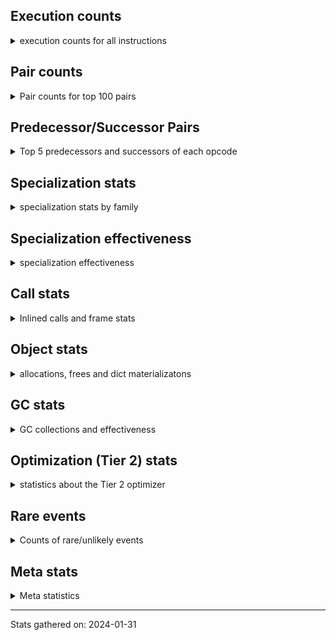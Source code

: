 ## Execution counts

<details>
<summary> execution counts for all instructions </summary>

|Name | Base Count | Head Count | Change | 
|---|---:|---:|---:|
| DICT_UPDATE | 66,223 | 65,383 | -1.3% |
| UNARY_INVERT | 15,147,494 | 15,244,638 | 0.6% |
| BEFORE_WITH | 9,021,172 | 9,049,452 | 0.3% |
| DELETE_FAST | 2,075,852 | 2,070,174 | -0.3% |
| CLEANUP_THROW | 1,517 | 1,520 | 0.2% |
| INSTRUMENTED_JUMP_BACKWARD | 9,984 | 9,996 | 0.1% |
| LOAD_FAST_CHECK | 11,313,176 | 11,326,377 | 0.1% |
| INSTRUMENTED_FOR_ITER | 11,264 | 11,276 | 0.1% |
| CALL_METHOD_DESCRIPTOR_FAST | 465,847,316 | 466,313,715 | 0.1% |
| INSTRUMENTED_POP_JUMP_IF_TRUE | 13,424 | 13,436 | 0.1% |
| TO_BOOL_INT | 329,059,882 | 329,328,574 | 0.1% |
| LOAD_SUPER_ATTR_METHOD | 122,404,737 | 122,499,902 | 0.1% |
| LOAD_ATTR_PROPERTY | 82,233,298 | 82,294,487 | 0.1% |
| EXIT_INIT_CHECK | 95,297,851 | 95,354,286 | 0.1% |
| CALL_ALLOC_AND_ENTER_INIT | 97,581,131 | 97,637,566 | 0.1% |
| LOAD_FAST_AND_CLEAR | 73,318,515 | 73,359,981 | 0.1% |
| IS_OP | 837,473,567 | 837,894,249 | 0.1% |
| CALL_PY_WITH_DEFAULTS | 218,250,894 | 218,360,291 | 0.1% |
| LOAD_ATTR_NONDESCRIPTOR_WITH_VALUES | 192,474,678 | 192,568,414 | 0.0% |
| COMPARE_OP | 212,999,681 | 212,904,529 | -0.0% |
| FOR_ITER | 492,793,220 | 492,995,816 | 0.0% |
| DICT_MERGE | 43,251,689 | 43,234,900 | -0.0% |
| CALL_BUILTIN_CLASS | 189,058,974 | 189,129,205 | 0.0% |
| YIELD_VALUE | 1,067,343,522 | 1,067,706,742 | 0.0% |
| BINARY_OP | 1,156,715,838 | 1,157,104,721 | 0.0% |
| UNPACK_SEQUENCE | 319,861 | 319,957 | 0.0% |
| POP_JUMP_IF_NONE | 467,697,001 | 467,558,856 | -0.0% |
| CHECK_EXC_MATCH | 20,941,825 | 20,935,853 | -0.0% |
| UNPACK_SEQUENCE_TWO_TUPLE | 902,190,007 | 902,439,759 | 0.0% |
| PUSH_EXC_INFO | 21,565,455 | 21,559,525 | -0.0% |
| POP_EXCEPT | 21,565,305 | 21,559,376 | -0.0% |
| LOAD_SUPER_ATTR | 18,343 | 18,348 | 0.0% |
| SET_FUNCTION_ATTRIBUTE | 119,563,825 | 119,531,421 | -0.0% |
| MAKE_CELL | 104,704,486 | 104,676,906 | -0.0% |
| STORE_SUBSCR_DICT | 270,224,122 | 270,294,057 | 0.0% |
| LOAD_ATTR | 1,641,058,489 | 1,641,478,356 | 0.0% |
| LOAD_DEREF | 1,108,329,644 | 1,108,600,122 | 0.0% |
| INTERPRETER_EXIT | 1,985,483,329 | 1,985,917,600 | 0.0% |
| MAKE_FUNCTION | 136,707,157 | 136,677,446 | -0.0% |
| LIST_APPEND | 190,983,070 | 191,024,177 | 0.0% |
| BINARY_SUBSCR | 1,483,133,157 | 1,482,819,902 | -0.0% |
| CALL | 1,114,153,740 | 1,114,387,499 | 0.0% |
| UNARY_NOT | 70,019,849 | 70,034,025 | 0.0% |
| LOAD_ATTR_METHOD_WITH_VALUES | 2,730,567,087 | 2,731,109,646 | 0.0% |
| LOAD_GLOBAL_MODULE | 4,133,118,602 | 4,133,912,864 | 0.0% |
| COPY_FREE_VARS | 347,002,312 | 347,066,399 | 0.0% |
| CALL_FUNCTION_EX | 186,763,886 | 186,730,542 | -0.0% |
| POP_JUMP_IF_NOT_NONE | 681,816,978 | 681,938,502 | 0.0% |
| RESUME | 271,381 | 271,429 | 0.0% |
| POP_TOP | 3,667,213,805 | 3,667,811,439 | 0.0% |
| BUILD_MAP | 122,786,397 | 122,804,753 | 0.0% |
| RETURN_VALUE | 4,391,250,099 | 4,391,830,644 | 0.0% |
| RESUME_CHECK | 7,342,744,037 | 7,343,708,599 | 0.0% |
| BUILD_CONST_KEY_MAP | 13,094,977 | 13,093,302 | -0.0% |
| NOP | 2,053,460,383 | 2,053,716,920 | 0.0% |
| LOAD_ATTR_MODULE | 577,553,663 | 577,620,342 | 0.0% |
| STORE_FAST_STORE_FAST | 2,166,178,812 | 2,166,428,308 | 0.0% |
| CALL_INTRINSIC_1 | 249,755,662 | 249,728,156 | -0.0% |
| BUILD_LIST | 439,191,418 | 439,239,058 | 0.0% |
| STORE_DEREF | 94,115,488 | 94,105,481 | -0.0% |
| COPY | 1,403,836,422 | 1,403,982,574 | 0.0% |
| FOR_ITER_LIST | 1,661,373,724 | 1,661,545,996 | 0.0% |
| TO_BOOL_LIST | 177,645,774 | 177,663,699 | 0.0% |
| CALL_BUILTIN_FAST_WITH_KEYWORDS | 125,535,879 | 125,524,637 | -0.0% |
| LOAD_ATTR_NONDESCRIPTOR_NO_DICT | 87,811,381 | 87,803,583 | -0.0% |
| STORE_ATTR_INSTANCE_VALUE | 1,148,038,853 | 1,148,140,253 | 0.0% |
| JUMP_BACKWARD | 4,571,566,017 | 4,571,946,936 | 0.0% |
| COMPARE_OP_FLOAT | 221,918,136 | 221,900,009 | -0.0% |
| CALL_PY_EXACT_ARGS | 3,938,372,196 | 3,938,664,400 | 0.0% |
| JUMP_FORWARD | 604,035,115 | 604,079,460 | 0.0% |
| SWAP | 1,240,928,609 | 1,241,019,577 | 0.0% |
| LOAD_FAST | 40,042,336,199 | 40,045,195,935 | 0.0% |
| GET_ITER | 813,815,184 | 813,872,144 | 0.0% |
| STORE_ATTR_SLOT | 1,483,778,364 | 1,483,676,058 | -0.0% |
| LOAD_ATTR_SLOT | 2,162,952,774 | 2,162,813,379 | -0.0% |
| CALL_METHOD_DESCRIPTOR_O | 412,838,803 | 412,814,196 | -0.0% |
| RAISE_VARARGS | 3,815,228 | 3,815,444 | 0.0% |
| CALL_TYPE_1 | 475,493,505 | 475,520,375 | 0.0% |
| LOAD_ATTR_INSTANCE_VALUE | 5,691,472,347 | 5,691,782,041 | 0.0% |
| RETURN_GENERATOR | 378,830,711 | 378,810,834 | -0.0% |
| LOAD_GLOBAL_BUILTIN | 5,597,384,121 | 5,597,662,999 | 0.0% |
| TO_BOOL_NONE | 607,971,529 | 607,941,432 | -0.0% |
| CALL_METHOD_DESCRIPTOR_FAST_WITH_KEYWORDS | 104,545,945 | 104,540,883 | -0.0% |
| FOR_ITER_TUPLE | 582,455,832 | 582,483,796 | 0.0% |
| CALL_BUILTIN_FAST | 1,302,653,635 | 1,302,714,014 | 0.0% |
| STORE_FAST | 13,942,816,222 | 13,943,377,053 | 0.0% |
| RETURN_CONST | 1,969,938,094 | 1,970,014,077 | 0.0% |
| GET_AWAITABLE | 152,101,823 | 152,096,050 | -0.0% |
| CALL_KW | 243,697,516 | 243,706,675 | 0.0% |
| LOAD_GLOBAL | 10,840,774 | 10,841,178 | 0.0% |
| CALL_LIST_APPEND | 328,679,156 | 328,691,358 | 0.0% |
| FOR_ITER_RANGE | 729,999,583 | 730,026,538 | 0.0% |
| BINARY_OP_SUBTRACT_FLOAT | 362,838,996 | 362,851,788 | 0.0% |
| BUILD_STRING | 76,069,504 | 76,067,194 | -0.0% |
| JUMP_BACKWARD_NO_INTERRUPT | 311,366,225 | 311,357,132 | -0.0% |
| CALL_ISINSTANCE | 1,048,683,316 | 1,048,712,964 | 0.0% |
| BUILD_SET | 1,667,844 | 1,667,886 | 0.0% |
| CALL_LEN | 451,010,028 | 450,999,699 | -0.0% |
| SEND_GEN | 451,462,955 | 451,453,200 | -0.0% |
| FORMAT_SIMPLE | 151,438,585 | 151,435,419 | -0.0% |
| BINARY_SUBSCR_DICT | 796,233,633 | 796,217,197 | -0.0% |
| END_SEND | 298,303,064 | 298,297,290 | -0.0% |
| LOAD_ATTR_METHOD_NO_DICT | 1,960,568,069 | 1,960,605,906 | 0.0% |
| POP_JUMP_IF_FALSE | 12,045,813,374 | 12,046,045,079 | 0.0% |
| COMPARE_OP_INT | 1,978,390,808 | 1,978,426,688 | 0.0% |
| BINARY_OP_ADD_FLOAT | 545,722,268 | 545,731,505 | 0.0% |
| BUILD_TUPLE | 979,723,963 | 979,739,882 | 0.0% |
| SEND | 165,326,902 | 165,324,297 | -0.0% |
| BINARY_SLICE | 325,366,676 | 325,361,589 | -0.0% |
| BINARY_SUBSCR_GETITEM | 193,976,040 | 193,973,142 | -0.0% |
| CALL_BUILTIN_O | 1,173,606,289 | 1,173,588,796 | -0.0% |
| CONTAINS_OP | 2,666,663,301 | 2,666,623,892 | -0.0% |
| LOAD_ATTR_CLASS | 176,675,821 | 176,673,432 | -0.0% |
| MAP_ADD | 47,756,617 | 47,757,216 | 0.0% |
| TO_BOOL_BOOL | 4,722,305,608 | 4,722,361,202 | 0.0% |
| BINARY_OP_SUBTRACT_INT | 704,495,498 | 704,487,255 | -0.0% |
| DELETE_SUBSCR | 177,701,021 | 177,698,956 | -0.0% |
| POP_JUMP_IF_TRUE | 2,023,426,803 | 2,023,445,910 | 0.0% |
| LOAD_FAST_LOAD_FAST | 11,255,355,359 | 11,255,253,795 | -0.0% |
| BINARY_SUBSCR_TUPLE_INT | 310,992,142 | 310,989,484 | -0.0% |
| BUILD_SLICE | 211,809,926 | 211,808,182 | -0.0% |
| LIST_EXTEND | 125,255,590 | 125,254,638 | -0.0% |
| STORE_FAST_LOAD_FAST | 161,603,742 | 161,602,533 | -0.0% |
| PUSH_NULL | 1,786,757,137 | 1,786,743,885 | -0.0% |
| CALL_METHOD_DESCRIPTOR_NOARGS | 434,062,746 | 434,059,795 | -0.0% |
| COMPARE_OP_STR | 2,124,306,270 | 2,124,320,388 | 0.0% |
| LOAD_ATTR_WITH_HINT | 447,534,804 | 447,531,953 | -0.0% |
| LOAD_CONST | 13,470,428,374 | 13,470,511,458 | 0.0% |
| BINARY_SUBSCR_LIST_INT | 1,227,012,789 | 1,227,020,320 | 0.0% |
| DELETE_ATTR | 5,736,030 | 5,735,996 | -0.0% |
| EXTENDED_ARG | 458,756,402 | 458,753,758 | -0.0% |
| TO_BOOL | 348,307,504 | 348,305,595 | -0.0% |
| STORE_SLICE | 156,896,663 | 156,895,823 | -0.0% |
| CALL_STR_1 | 74,886,751 | 74,887,136 | 0.0% |
| IMPORT_FROM | 10,431,577 | 10,431,629 | 0.0% |
| BINARY_OP_ADD_INT | 3,008,349,751 | 3,008,335,757 | -0.0% |
| BINARY_OP_MULTIPLY_INT | 357,995,543 | 357,993,895 | -0.0% |
| IMPORT_NAME | 9,413,197 | 9,413,162 | -0.0% |
| CALL_BOUND_METHOD_EXACT_ARGS | 236,881,848 | 236,881,034 | -0.0% |
| GET_YIELD_FROM_ITER | 20,719,912 | 20,719,848 | -0.0% |
| UNPACK_SEQUENCE_TUPLE | 591,100,005 | 591,098,236 | -0.0% |
| LOAD_SUPER_ATTR_ATTR | 3,710,520 | 3,710,531 | 0.0% |
| STORE_ATTR_WITH_HINT | 67,119,248 | 67,119,096 | -0.0% |
| CALL_TUPLE_1 | 25,012,168 | 25,012,114 | -0.0% |
| TO_BOOL_ALWAYS_TRUE | 220,465,686 | 220,465,460 | -0.0% |
| LOAD_ATTR_METHOD_LAZY_DICT | 62,472,488 | 62,472,436 | -0.0% |
| RERAISE | 2,614,498 | 2,614,500 | 0.0% |
| BINARY_OP_MULTIPLY_FLOAT | 1,134,506,390 | 1,134,507,045 | 0.0% |
| TO_BOOL_STR | 86,213,110 | 86,213,066 | -0.0% |
| STORE_SUBSCR_LIST_INT | 429,319,835 | 429,320,047 | 0.0% |
| STORE_SUBSCR | 440,855,327 | 440,855,114 | -0.0% |
| FOR_ITER_GEN | 201,205,224 | 201,205,290 | 0.0% |
| CONVERT_VALUE | 139,481,978 | 139,481,944 | -0.0% |
| STORE_ATTR | 67,394,526 | 67,394,540 | 0.0% |
| UNPACK_SEQUENCE_LIST | 179,426,859 | 179,426,875 | 0.0% |
| UNARY_NEGATIVE | 161,740,557 | 161,740,545 | -0.0% |
| BINARY_SUBSCR_STR_INT | 1,660,380,820 | 1,660,380,820 | 0.0% |
| GET_ANEXT | 133,515,680 | 133,515,680 | 0.0% |
| BINARY_OP_ADD_UNICODE | 96,720,540 | 96,720,540 | 0.0% |
| END_FOR | 76,080,046 | 76,080,046 | 0.0% |
| INSTRUMENTED_POP_JUMP_IF_FALSE | 19,465,840 | 19,465,840 | 0.0% |
| INSTRUMENTED_RESUME | 19,443,620 | 19,443,620 | 0.0% |
| INSTRUMENTED_RETURN_VALUE | 19,434,720 | 19,434,720 | 0.0% |
| LOAD_NAME | 14,047,720 | 14,047,720 | 0.0% |
| STORE_GLOBAL | 8,205,000 | 8,205,000 | 0.0% |
| END_ASYNC_FOR | 8,000,000 | 8,000,000 | 0.0% |
| GET_AITER | 8,000,000 | 8,000,000 | 0.0% |
| BINARY_OP_INPLACE_ADD_UNICODE | 7,824,720 | 7,824,720 | 0.0% |
| BEFORE_ASYNC_WITH | 3,005,920 | 3,005,920 | 0.0% |
| SET_ADD | 2,273,600 | 2,273,600 | 0.0% |
| STORE_NAME | 980,120 | 980,120 | 0.0% |
| UNPACK_EX | 755,520 | 755,520 | 0.0% |
| WITH_EXCEPT_START | 184,300 | 184,300 | 0.0% |
| SET_UPDATE | 88,520 | 88,520 | 0.0% |
| LOAD_BUILD_CLASS | 20,080 | 20,080 | 0.0% |
| INSTRUMENTED_RETURN_CONST | 7,200 | 7,200 | 0.0% |
| LOAD_LOCALS | 3,860 | 3,860 | 0.0% |
| LOAD_FROM_DICT_OR_DEREF | 3,840 | 3,840 | 0.0% |
| DELETE_DEREF | 1,600 | 1,600 | 0.0% |
| FORMAT_WITH_SPEC | 1,520 | 1,520 | 0.0% |
| DELETE_NAME | 900 | 900 | 0.0% |
| INSTRUMENTED_POP_JUMP_IF_NONE | 720 | 720 | 0.0% |
| SETUP_ANNOTATIONS | 540 | 540 | 0.0% |
| INSTRUMENTED_JUMP_FORWARD | 400 | 400 | 0.0% |
| INSTRUMENTED_POP_JUMP_IF_NOT_NONE | 400 | 400 | 0.0% |
| CALL_INTRINSIC_2 | 80 | 80 | 0.0% |


</details>

## Pair counts

<details>
<summary> Pair counts for top 100 pairs </summary>

Not included in comparative output.


</details>

## Predecessor/Successor Pairs

<details>
<summary> Top 5 predecessors and successors of each opcode </summary>

Not included in comparative output.


</details>

## Specialization stats

<details>
<summary> specialization stats by family </summary>

### BINARY_OP

<details>
<summary> specialization stats for BINARY_OP family </summary>

|Kind | Base Count | Base Ratio | Head Count | Head Ratio | Change | 
|---|---:|---:|---:|---:|---:|
|     deferred | 1,204,468,339 | 16.3% | 1,204,857,009 | 16.3% | 0.0% |
|         miss | 50,410,854 | 0.7% | 50,410,820 | 0.7% | -0.0% |
|          hit | 6,168,042,852 | 83.6% | 6,168,041,685 | 83.6% | -0.0% |

| | Base Count | Base Ratio | Head Count | Head Ratio | Change | 
|---|---:|---:|---:|---:|---:|
| Success | 999,637 | 37.6% | 999,757 | 37.6% | 0.0% |
| Failure | 1,658,716 | 62.4% | 1,658,775 | 62.4% | 0.0% |

|Failure kind | Base Count | Base Ratio | Head Count | Head Ratio | Change | 
|---|---:|---:|---:|---:|---:|
| power | 9,794 | 0.6% | 9,815 | 0.6% | 0.2% |
| or | 18,500 | 1.1% | 18,519 | 1.1% | 0.1% |
| true divide float | 12,242 | 0.7% | 12,245 | 0.7% | 0.0% |
| lshift | 28,584 | 1.7% | 28,591 | 1.7% | 0.0% |
| floor divide | 51,868 | 3.1% | 51,880 | 3.1% | 0.0% |
| xor | 18,642 | 1.1% | 18,645 | 1.1% | 0.0% |
| remainder | 60,352 | 3.6% | 60,357 | 3.6% | 0.0% |
| true divide different types | 27,422 | 1.7% | 27,424 | 1.7% | 0.0% |
| rshift | 29,715 | 1.8% | 29,713 | 1.8% | -0.0% |
| and int | 62,863 | 3.8% | 62,859 | 3.8% | -0.0% |
| add other | 65,625 | 4.0% | 65,622 | 4.0% | -0.0% |
| add different types | 216,578 | 13.1% | 216,569 | 13.1% | -0.0% |
| multiply different types | 250,683 | 15.1% | 250,686 | 15.1% | 0.0% |
| subtract different types | 779,731 | 47.0% | 779,733 | 47.0% | 0.0% |
| subtract other | 16,100 | 1.0% | 16,100 | 1.0% | 0.0% |
| multiply other | 4,320 | 0.3% | 4,320 | 0.3% | 0.0% |
| true divide other | 3,440 | 0.2% | 3,440 | 0.2% | 0.0% |
| and other | 1,717 | 0.1% | 1,717 | 0.1% | 0.0% |
| and different types | 540 | 0.0% | 540 | 0.0% | 0.0% |


</details>

### BINARY_SLICE

<details>
<summary> specialization stats for BINARY_SLICE family </summary>


</details>

### BINARY_SUBSCR

<details>
<summary> specialization stats for BINARY_SUBSCR family </summary>

|Kind | Base Count | Base Ratio | Head Count | Head Ratio | Change | 
|---|---:|---:|---:|---:|---:|
|     deferred | 1,487,292,779 | 26.2% | 1,486,979,608 | 26.2% | -0.0% |
|          hit | 4,183,804,100 | 73.8% | 4,183,789,640 | 73.8% | -0.0% |
|         miss | 4,791,324 | 0.1% | 4,791,323 | 0.1% | -0.0% |

| | Base Count | Base Ratio | Head Count | Head Ratio | Change | 
|---|---:|---:|---:|---:|---:|
| Failure | 441,991 | 70.0% | 441,889 | 70.0% | -0.0% |
| Success | 189,711 | 30.0% | 189,728 | 30.0% | 0.0% |

|Failure kind | Base Count | Base Ratio | Head Count | Head Ratio | Change | 
|---|---:|---:|---:|---:|---:|
| tuple slice | 82 | 0.0% | 85 | 0.0% | 3.7% |
| buffer int | 42,000 | 9.5% | 41,972 | 9.5% | -0.1% |
| other | 121,449 | 27.5% | 121,372 | 27.5% | -0.1% |
| array int | 157,600 | 35.7% | 157,600 | 35.7% | 0.0% |
| out of range | 76,820 | 17.4% | 76,820 | 17.4% | 0.0% |
| list slice | 34,620 | 7.8% | 34,620 | 7.8% | 0.0% |
| sequence int | 4,280 | 1.0% | 4,280 | 1.0% | 0.0% |
| code complex parameters | 4,080 | 0.9% | 4,080 | 0.9% | 0.0% |
| buffer slice | 960 | 0.2% | 960 | 0.2% | 0.0% |
| string slice | 100 | 0.0% | 100 | 0.0% | 0.0% |


</details>

### CALL

<details>
<summary> specialization stats for CALL family </summary>

|Kind | Base Count | Base Ratio | Head Count | Head Ratio | Change | 
|---|---:|---:|---:|---:|---:|
|         miss | 230,172,898 | 1.8% | 230,545,858 | 1.9% | 0.2% |
|     deferred | 1,338,632,822 | 10.8% | 1,339,232,747 | 10.8% | 0.0% |
|          hit | 11,105,115,461 | 89.2% | 11,105,793,261 | 89.2% | 0.0% |
|        deopt | 31,040 | 0.0% | 31,040 | 0.0% | 0.0% |

| | Base Count | Base Ratio | Head Count | Head Ratio | Change | 
|---|---:|---:|---:|---:|---:|
| Success | 4,853,168 | 85.2% | 4,860,334 | 85.3% | 0.1% |
| Failure | 840,648 | 14.8% | 840,276 | 14.7% | -0.0% |

|Failure kind | Base Count | Base Ratio | Head Count | Head Ratio | Change | 
|---|---:|---:|---:|---:|---:|
| class mutable | 51,367 | 6.1% | 51,131 | 6.1% | -0.5% |
| method wrapper | 4,503 | 0.5% | 4,517 | 0.5% | 0.3% |
| class no vectorcall | 64,383 | 7.7% | 64,260 | 7.6% | -0.2% |
| bound method | 10,268 | 1.2% | 10,281 | 1.2% | 0.1% |
| meth descr varargs keywords | 17,980 | 2.1% | 17,969 | 2.1% | -0.1% |
| cfunc varargs keywords | 27,881 | 3.3% | 27,892 | 3.3% | 0.0% |
| operator wrapper | 5,449 | 0.6% | 5,451 | 0.6% | 0.0% |
| other | 33,339 | 4.0% | 33,329 | 4.0% | -0.0% |
| meth descr varargs | 62,181 | 7.4% | 62,171 | 7.4% | -0.0% |
| meth descr method fastcall keywords | 178,585 | 21.2% | 178,567 | 21.3% | -0.0% |
| cfunc varargs | 11,012 | 1.3% | 11,013 | 1.3% | 0.0% |
| cfunc noargs | 67,188 | 8.0% | 67,184 | 8.0% | -0.0% |
| no dict | 100,660 | 12.0% | 100,658 | 12.0% | -0.0% |
| code complex parameters | 154,032 | 18.3% | 154,033 | 18.3% | 0.0% |
| init not python | 17,060 | 2.0% | 17,060 | 2.0% | 0.0% |
| cmethod | 11,820 | 1.4% | 11,820 | 1.4% | 0.0% |
| init not simple | 11,660 | 1.4% | 11,660 | 1.4% | 0.0% |
| wrong number arguments | 9,580 | 1.1% | 9,580 | 1.1% | 0.0% |
| str | 1,700 | 0.2% | 1,700 | 0.2% | 0.0% |


</details>

### COMPARE_OP

<details>
<summary> specialization stats for COMPARE_OP family </summary>

|Kind | Base Count | Base Ratio | Head Count | Head Ratio | Change | 
|---|---:|---:|---:|---:|---:|
|         miss | 1,891,407 | 0.0% | 1,875,116 | 0.0% | -0.9% |
|     deferred | 214,554,730 | 4.7% | 214,444,647 | 4.7% | -0.1% |
|          hit | 4,322,723,807 | 95.3% | 4,322,771,969 | 95.3% | 0.0% |

| | Base Count | Base Ratio | Head Count | Head Ratio | Change | 
|---|---:|---:|---:|---:|---:|
| Failure | 237,449 | 70.6% | 236,328 | 70.5% | -0.5% |
| Success | 98,909 | 29.4% | 98,670 | 29.5% | -0.2% |

|Failure kind | Base Count | Base Ratio | Head Count | Head Ratio | Change | 
|---|---:|---:|---:|---:|---:|
| big int | 60,767 | 25.6% | 59,699 | 25.3% | -1.8% |
| bool | 5,211 | 2.2% | 5,159 | 2.2% | -1.0% |
| long float | 1,623 | 0.7% | 1,611 | 0.7% | -0.7% |
| other | 24,276 | 10.2% | 24,333 | 10.3% | 0.2% |
| different types | 52,032 | 21.9% | 51,956 | 22.0% | -0.1% |
| float long | 21,261 | 9.0% | 21,281 | 9.0% | 0.1% |
| baseobject | 30,485 | 12.8% | 30,499 | 12.9% | 0.0% |
| tuple | 14,654 | 6.2% | 14,650 | 6.2% | -0.0% |
| string | 10,600 | 4.5% | 10,600 | 4.5% | 0.0% |
| set | 9,840 | 4.1% | 9,840 | 4.2% | 0.0% |
| bytes | 3,480 | 1.5% | 3,480 | 1.5% | 0.0% |
| list | 3,220 | 1.4% | 3,220 | 1.4% | 0.0% |


</details>

### FOR_ITER

<details>
<summary> specialization stats for FOR_ITER family </summary>

|Kind | Base Count | Base Ratio | Head Count | Head Ratio | Change | 
|---|---:|---:|---:|---:|---:|
|     deferred | 664,105,395 | 18.1% | 664,294,246 | 18.1% | 0.0% |
|          hit | 3,000,062,361 | 81.8% | 3,000,303,356 | 81.8% | 0.0% |
|         miss | 174,972,002 | 4.8% | 174,958,264 | 4.8% | -0.0% |

| | Base Count | Base Ratio | Head Count | Head Ratio | Change | 
|---|---:|---:|---:|---:|---:|
| Failure | 307,241 | 8.4% | 307,490 | 8.4% | 0.1% |
| Success | 3,352,586 | 91.6% | 3,352,344 | 91.6% | -0.0% |

|Failure kind | Base Count | Base Ratio | Head Count | Head Ratio | Change | 
|---|---:|---:|---:|---:|---:|
| dict items | 113,664 | 37.0% | 113,888 | 37.0% | 0.2% |
| set | 37,285 | 12.1% | 37,332 | 12.1% | 0.1% |
| zip | 18,981 | 6.2% | 18,959 | 6.2% | -0.1% |
| enumerate | 43,451 | 14.1% | 43,451 | 14.1% | 0.0% |
| seq iter | 29,860 | 9.7% | 29,860 | 9.7% | 0.0% |
| other | 19,460 | 6.3% | 19,460 | 6.3% | 0.0% |
| dict values | 13,060 | 4.3% | 13,060 | 4.2% | 0.0% |
| dict keys | 8,660 | 2.8% | 8,660 | 2.8% | 0.0% |
| reversed list | 8,040 | 2.6% | 8,040 | 2.6% | 0.0% |
| itertools | 6,900 | 2.2% | 6,900 | 2.2% | 0.0% |
| ascii string | 5,280 | 1.7% | 5,280 | 1.7% | 0.0% |
| map | 1,440 | 0.5% | 1,440 | 0.5% | 0.0% |
| bytes | 660 | 0.2% | 660 | 0.2% | 0.0% |
| callable | 480 | 0.2% | 480 | 0.2% | 0.0% |
| string | 20 | 0.0% | 20 | 0.0% | 0.0% |


</details>

### LOAD_ATTR

<details>
<summary> specialization stats for LOAD_ATTR family </summary>

|Kind | Base Count | Base Ratio | Head Count | Head Ratio | Change | 
|---|---:|---:|---:|---:|---:|
|        deopt | 1,816,505 | 0.0% | 1,817,401 | 0.0% | 0.0% |
|     deferred | 2,378,144,344 | 15.0% | 2,378,549,322 | 15.0% | 0.0% |
|          hit | 13,419,161,278 | 84.9% | 13,420,135,411 | 84.9% | 0.0% |
|         miss | 753,155,132 | 4.8% | 753,140,208 | 4.8% | -0.0% |

| | Base Count | Base Ratio | Head Count | Head Ratio | Change | 
|---|---:|---:|---:|---:|---:|
| Failure | 1,142,460 | 7.1% | 1,142,589 | 7.1% | 0.0% |
| Success | 14,926,817 | 92.9% | 14,926,653 | 92.9% | -0.0% |

|Failure kind | Base Count | Base Ratio | Head Count | Head Ratio | Change | 
|---|---:|---:|---:|---:|---:|
| class attr simple | 6,176 | 0.5% | 6,183 | 0.5% | 0.1% |
| non overriding descriptor | 11,351 | 1.0% | 11,360 | 1.0% | 0.1% |
| not managed dict | 139,755 | 12.2% | 139,811 | 12.2% | 0.0% |
| shadowed | 100,586 | 8.8% | 100,615 | 8.8% | 0.0% |
| mutable class | 68,345 | 6.0% | 68,358 | 6.0% | 0.0% |
| metaclass attribute | 253,175 | 22.2% | 253,218 | 22.2% | 0.0% |
| overridden | 18,951 | 1.7% | 18,954 | 1.7% | 0.0% |
| has managed dict | 316,919 | 27.7% | 316,898 | 27.7% | -0.0% |
| method | 160,662 | 14.1% | 160,652 | 14.1% | -0.0% |
| class method obj | 24,260 | 2.1% | 24,260 | 2.1% | 0.0% |
| class attr descriptor | 17,780 | 1.6% | 17,780 | 1.6% | 0.0% |
| module attr not found | 10,700 | 0.9% | 10,700 | 0.9% | 0.0% |
| not in keys | 7,260 | 0.6% | 7,260 | 0.6% | 0.0% |
| non object slot | 3,500 | 0.3% | 3,500 | 0.3% | 0.0% |
| builtin class method | 2,980 | 0.3% | 2,980 | 0.3% | 0.0% |
| property | 60 | 0.0% | 60 | 0.0% | 0.0% |


</details>

### LOAD_GLOBAL

<details>
<summary> specialization stats for LOAD_GLOBAL family </summary>

|Kind | Base Count | Base Ratio | Head Count | Head Ratio | Change | 
|---|---:|---:|---:|---:|---:|
|         miss | 332,661 | 0.0% | 330,563 | 0.0% | -0.6% |
|     deferred | 10,628,181 | 0.1% | 10,626,282 | 0.1% | -0.0% |
|          hit | 9,730,170,062 | 99.9% | 9,731,245,300 | 99.9% | 0.0% |
|        deopt | 9,340 | 0.0% | 9,340 | 0.0% | 0.0% |

| | Base Count | Base Ratio | Head Count | Head Ratio | Change | 
|---|---:|---:|---:|---:|---:|
| Success | 545,254 | 100.0% | 545,459 | 100.0% | 0.0% |
| Failure | 0 | 0.0% | 0 | 0.0% |  |


</details>

### LOAD_SUPER_ATTR

<details>
<summary> specialization stats for LOAD_SUPER_ATTR family </summary>

|Kind | Base Count | Base Ratio | Head Count | Head Ratio | Change | 
|---|---:|---:|---:|---:|---:|
|          hit | 126,115,257 | 100.0% | 126,210,433 | 100.0% | 0.1% |
|     deferred | 9,243 | 0.0% | 9,248 | 0.0% | 0.1% |

| | Base Count | Base Ratio | Head Count | Head Ratio | Change | 
|---|---:|---:|---:|---:|---:|
| Success | 9,100 | 100.0% | 9,100 | 100.0% | 0.0% |
| Failure | 0 | 0.0% | 0 | 0.0% |  |


</details>

### POP_JUMP_IF_FALSE

<details>
<summary> specialization stats for POP_JUMP_IF_FALSE family </summary>


</details>

### POP_JUMP_IF_NONE

<details>
<summary> specialization stats for POP_JUMP_IF_NONE family </summary>


</details>

### POP_JUMP_IF_NOT_NONE

<details>
<summary> specialization stats for POP_JUMP_IF_NOT_NONE family </summary>


</details>

### POP_JUMP_IF_TRUE

<details>
<summary> specialization stats for POP_JUMP_IF_TRUE family </summary>


</details>

### SEND

<details>
<summary> specialization stats for SEND family </summary>

|Kind | Base Count | Base Ratio | Head Count | Head Ratio | Change | 
|---|---:|---:|---:|---:|---:|
|          hit | 451,432,055 | 73.2% | 451,422,300 | 73.2% | -0.0% |
|     deferred | 165,299,003 | 26.8% | 165,296,418 | 26.8% | -0.0% |
|         miss | 30,900 | 0.0% | 30,900 | 0.0% | 0.0% |

| | Base Count | Base Ratio | Head Count | Head Ratio | Change | 
|---|---:|---:|---:|---:|---:|
| Failure | 52,589 | 89.4% | 52,570 | 89.4% | -0.0% |
| Success | 6,210 | 10.6% | 6,209 | 10.6% | -0.0% |

|Failure kind | Base Count | Base Ratio | Head Count | Head Ratio | Change | 
|---|---:|---:|---:|---:|---:|
| other | 15,909 | 30.3% | 15,890 | 30.2% | -0.1% |
| async generator send | 33,180 | 63.1% | 33,180 | 63.1% | 0.0% |
| list | 3,260 | 6.2% | 3,260 | 6.2% | 0.0% |
| dict keys | 240 | 0.5% | 240 | 0.5% | 0.0% |


</details>

### STORE_ATTR

<details>
<summary> specialization stats for STORE_ATTR family </summary>

|Kind | Base Count | Base Ratio | Head Count | Head Ratio | Change | 
|---|---:|---:|---:|---:|---:|
|         miss | 193,594,522 | 7.0% | 193,596,306 | 7.0% | 0.0% |
|     deferred | 257,106,704 | 9.3% | 257,108,424 | 9.3% | 0.0% |
|          hit | 2,505,341,943 | 90.6% | 2,505,339,101 | 90.6% | -0.0% |

| | Base Count | Base Ratio | Head Count | Head Ratio | Change | 
|---|---:|---:|---:|---:|---:|
| Failure | 97,124 | 2.5% | 97,130 | 2.5% | 0.0% |
| Success | 3,785,220 | 97.5% | 3,785,292 | 97.5% | 0.0% |

|Failure kind | Base Count | Base Ratio | Head Count | Head Ratio | Change | 
|---|---:|---:|---:|---:|---:|
| not managed dict | 2,644 | 2.7% | 2,650 | 2.7% | 0.2% |
| class attr simple | 46,060 | 47.4% | 46,060 | 47.4% | 0.0% |
| not in dict | 15,940 | 16.4% | 15,940 | 16.4% | 0.0% |
| overriding descriptor | 10,640 | 11.0% | 10,640 | 11.0% | 0.0% |
| not in keys | 7,820 | 8.1% | 7,820 | 8.1% | 0.0% |
| overridden | 5,180 | 5.3% | 5,180 | 5.3% | 0.0% |
| property | 4,160 | 4.3% | 4,160 | 4.3% | 0.0% |
| no dict | 3,120 | 3.2% | 3,120 | 3.2% | 0.0% |
| method | 1,540 | 1.6% | 1,540 | 1.6% | 0.0% |
| mutable class | 20 | 0.0% | 20 | 0.0% | 0.0% |


</details>

### STORE_SLICE

<details>
<summary> specialization stats for STORE_SLICE family </summary>


</details>

### STORE_SUBSCR

<details>
<summary> specialization stats for STORE_SUBSCR family </summary>

|Kind | Base Count | Base Ratio | Head Count | Head Ratio | Change | 
|---|---:|---:|---:|---:|---:|
|          hit | 699,541,077 | 61.3% | 699,611,224 | 61.3% | 0.0% |
|     deferred | 440,684,485 | 38.6% | 440,684,271 | 38.6% | -0.0% |
|         miss | 2,880 | 0.0% | 2,880 | 0.0% | 0.0% |

| | Base Count | Base Ratio | Head Count | Head Ratio | Change | 
|---|---:|---:|---:|---:|---:|
| Success | 16,162 | 9.3% | 16,166 | 9.3% | 0.0% |
| Failure | 157,560 | 90.7% | 157,557 | 90.7% | -0.0% |

|Failure kind | Base Count | Base Ratio | Head Count | Head Ratio | Change | 
|---|---:|---:|---:|---:|---:|
| py simple | 43,500 | 27.6% | 43,497 | 27.6% | -0.0% |
| array int | 66,240 | 42.0% | 66,240 | 42.0% | 0.0% |
| dict subclass no override | 34,860 | 22.1% | 34,860 | 22.1% | 0.0% |
| bytearray int | 9,320 | 5.9% | 9,320 | 5.9% | 0.0% |
| out of range | 2,820 | 1.8% | 2,820 | 1.8% | 0.0% |
| other | 800 | 0.5% | 800 | 0.5% | 0.0% |
| list slice | 20 | 0.0% | 20 | 0.0% | 0.0% |


</details>

### TO_BOOL

<details>
<summary> specialization stats for TO_BOOL family </summary>

|Kind | Base Count | Base Ratio | Head Count | Head Ratio | Change | 
|---|---:|---:|---:|---:|---:|
|          hit | 6,032,881,308 | 92.9% | 6,033,193,375 | 92.9% | 0.0% |
|     deferred | 456,095,288 | 7.0% | 456,093,149 | 7.0% | -0.0% |
|         miss | 110,780,281 | 1.7% | 110,780,058 | 1.7% | -0.0% |

| | Base Count | Base Ratio | Head Count | Head Ratio | Change | 
|---|---:|---:|---:|---:|---:|
| Failure | 677,227 | 22.6% | 677,168 | 22.6% | -0.0% |
| Success | 2,315,270 | 77.4% | 2,315,336 | 77.4% | 0.0% |

|Failure kind | Base Count | Base Ratio | Head Count | Head Ratio | Change | 
|---|---:|---:|---:|---:|---:|
| bytearray | 1,240 | 0.2% | 1,231 | 0.2% | -0.7% |
| sequence | 18,720 | 2.8% | 18,675 | 2.8% | -0.2% |
| bytes | 19,269 | 2.8% | 19,261 | 2.8% | -0.0% |
| dict | 35,560 | 5.3% | 35,553 | 5.3% | -0.0% |
| set | 33,033 | 4.9% | 33,036 | 4.9% | 0.0% |
| other | 173,155 | 25.6% | 173,166 | 25.6% | 0.0% |
| mapping | 98,887 | 14.6% | 98,882 | 14.6% | -0.0% |
| number | 181,689 | 26.8% | 181,691 | 26.8% | 0.0% |
| tuple | 112,654 | 16.6% | 112,653 | 16.6% | -0.0% |
| float | 2,600 | 0.4% | 2,600 | 0.4% | 0.0% |
| memory view | 420 | 0.1% | 420 | 0.1% | 0.0% |


</details>

### UNPACK_SEQUENCE

<details>
<summary> specialization stats for UNPACK_SEQUENCE family </summary>

|Kind | Base Count | Base Ratio | Head Count | Head Ratio | Change | 
|---|---:|---:|---:|---:|---:|
|          hit | 1,669,744,631 | 99.8% | 1,669,992,630 | 99.8% | 0.0% |
|     deferred | 3,191,544 | 0.2% | 3,191,608 | 0.2% | 0.0% |
|         miss | 2,972,240 | 0.2% | 2,972,240 | 0.2% | 0.0% |

| | Base Count | Base Ratio | Head Count | Head Ratio | Change | 
|---|---:|---:|---:|---:|---:|
| Success | 98,040 | 97.5% | 98,072 | 97.5% | 0.0% |
| Failure | 2,517 | 2.5% | 2,517 | 2.5% | 0.0% |

|Failure kind | Base Count | Base Ratio | Head Count | Head Ratio | Change | 
|---|---:|---:|---:|---:|---:|
| sequence | 1,457 | 57.9% | 1,457 | 57.9% | 0.0% |
| iterator | 680 | 27.0% | 680 | 27.0% | 0.0% |
| other | 380 | 15.1% | 380 | 15.1% | 0.0% |


</details>


</details>

## Specialization effectiveness

<details>
<summary> specialization effectiveness </summary>

|Instructions | Base Count | Base Ratio | Head Count | Head Ratio | Change | 
|---|---:|---:|---:|---:|---:|
| Specialized misses | 1,523,609,592 | 0.7% | 1,523,937,259 | 0.7% | 0.0% |
| Specialized hits | 70,524,089,959 | 33.1% | 70,528,768,620 | 33.1% | 0.0% |
| Basic | 117,877,327,104 | 55.4% | 117,884,834,537 | 55.4% | 0.0% |
| Not specialized | 22,834,934,857 | 10.7% | 22,835,995,611 | 10.7% | 0.0% |

### Deferred by instruction

<details>
<summary> deferred by instruction </summary>

|Name | Base Count | Base Ratio | Head Count | Head Ratio | Change | 
|---|---:|---:|---:|---:|---:|
| COMPARE_OP | 214,554,730 | 2.5% | 214,444,647 | 2.5% | -0.1% |
| CALL | 1,338,632,822 | 15.5% | 1,339,232,747 | 15.5% | 0.0% |
| BINARY_OP | 1,204,468,339 | 14.0% | 1,204,857,009 | 14.0% | 0.0% |
| FOR_ITER | 664,105,395 | 7.7% | 664,294,246 | 7.7% | 0.0% |
| BINARY_SUBSCR | 1,487,292,779 | 17.3% | 1,486,979,608 | 17.2% | -0.0% |
| LOAD_ATTR | 2,378,144,344 | 27.6% | 2,378,549,322 | 27.6% | 0.0% |
| SEND | 165,299,003 | 1.9% | 165,296,418 | 1.9% | -0.0% |
| STORE_ATTR | 257,106,704 | 3.0% | 257,108,424 | 3.0% | 0.0% |
| TO_BOOL | 456,095,288 | 5.3% | 456,093,149 | 5.3% | -0.0% |
| STORE_SUBSCR | 440,684,485 | 5.1% | 440,684,271 | 5.1% | -0.0% |


</details>

### Misses by instruction

<details>
<summary> misses by instruction </summary>

|Name | Base Count | Base Ratio | Head Count | Head Ratio | Change | 
|---|---:|---:|---:|---:|---:|
| FOR_ITER_LIST | 87,639,398 | 5.8% | 87,623,576 | 5.7% | -0.0% |
| LOAD_ATTR_SLOT | 110,915,229 | 7.3% | 110,900,355 | 7.3% | -0.0% |
| CALL_PY_EXACT_ARGS | 107,980,604 | 7.1% | 107,974,316 | 7.1% | -0.0% |
| LOAD_ATTR_NONDESCRIPTOR_WITH_VALUES | 68,345,936 | 4.5% | 68,349,455 | 4.5% | 0.0% |
| FOR_ITER_TUPLE | 87,261,644 | 5.7% | 87,263,728 | 5.7% | 0.0% |
| STORE_ATTR_SLOT | 93,905,468 | 6.2% | 93,907,347 | 6.2% | 0.0% |
| LOAD_ATTR_METHOD_WITH_VALUES | 215,494,909 | 14.1% | 215,493,719 | 14.1% | -0.0% |
| LOAD_ATTR_INSTANCE_VALUE | 286,581,285 | 18.8% | 286,582,281 | 18.8% | 0.0% |
| TO_BOOL_NONE | 53,883,296 | 3.5% | 53,883,118 | 3.5% | -0.0% |
| STORE_ATTR_INSTANCE_VALUE | 99,629,998 | 6.5% | 99,629,989 | 6.5% | -0.0% |


</details>


</details>

## Call stats

<details>
<summary> Inlined calls and frame stats </summary>

| | Base Count | Base Ratio | Head Count | Head Ratio | Change | 
|---|---:|---:|---:|---:|---:|
| Calls via PyEval_EvalFrame (generator) | 779,411,811 | 10.1% | 779,778,417 | 10.1% | 0.0% |
| Calls via PyEval_EvalFrame (function ex) | 28,964,205 | 0.4% | 28,951,350 | 0.4% | -0.0% |
| Calls to PyEval_EvalDefault | 1,988,681,404 | 25.7% | 1,989,115,693 | 25.7% | 0.0% |
| Calls via PyEval_EvalFrame (total) | 1,988,681,404 | 25.7% | 1,989,115,693 | 25.7% | 0.0% |
| Frame objects created | 62,527,359 | 0.8% | 62,517,953 | 0.8% | -0.0% |
| Frames pushed | 4,697,124,841 | 60.7% | 4,697,699,924 | 60.7% | 0.0% |
| Calls via PyEval_EvalFrame (api) | 215,354,316 | 2.8% | 215,379,046 | 2.8% | 0.0% |
| Calls to Python functions inlined | 5,752,662,661 | 74.3% | 5,753,172,269 | 74.3% | 0.0% |
| Calls via PyEval_EvalFrame (method) | 212,991,025 | 2.8% | 212,973,304 | 2.8% | -0.0% |
| Calls via PyEval_EvalFrame (slot) | 337,260,821 | 4.4% | 337,241,004 | 4.4% | -0.0% |
| Calls via PyEval_EvalFrame (function vectorcall) | 1,203,954,693 | 15.6% | 1,204,022,376 | 15.6% | 0.0% |
| Calls via PyEval_EvalFrame (vector) | 1,209,269,593 | 15.6% | 1,209,337,276 | 15.6% | 0.0% |
| Calls via PyEval_EvalFrame (legacy) | 5,294,820 | 0.1% | 5,294,820 | 0.1% | 0.0% |
| Calls via PyEval_EvalFrame (build class) | 20,080 | 0.0% | 20,080 | 0.0% | 0.0% |


</details>

## Object stats

<details>
<summary> allocations, frees and dict materializatons </summary>

| | Base Count | Base Ratio | Head Count | Head Ratio | Change | 
|---|---:|---:|---:|---:|---:|
| Method cache dunder misses | 8,781,797 |  | 7,383,056 |  | -15.9% |
| Method cache collisions | 91,218,013 |  | 88,094,015 |  | -3.4% |
| Method cache misses | 82,610,722 |  | 80,883,417 |  | -2.1% |
| Method cache hits | 2,837,323,703 |  | 2,839,485,562 |  | 0.1% |
| Method cache dunder hits | 3,218,204,341 |  | 3,219,387,280 |  | 0.0% |
| Allocations to 4 kbytes | 94,974,849 | 0.6% | 94,961,824 | 0.6% | -0.0% |
| Decrefs | 26,620,326,073 | 21.9% | 26,617,314,503 | 21.9% | -0.0% |
| Increfs | 24,006,567,749 | 22.7% | 24,003,856,157 | 22.7% | -0.0% |
| Allocations over 4 kbytes | 20,261,099 | 0.1% | 20,259,754 | 0.1% | -0.0% |
| Frees to freelist | 6,115,484,682 |  | 6,115,834,294 |  | 0.0% |
| Allocations from freelist | 6,107,709,661 | 36.2% | 6,108,058,268 | 36.2% | 0.0% |
| Interpreter decrefs | 94,883,704,048 | 78.1% | 94,888,341,785 | 78.1% | 0.0% |
| Interpreter increfs | 81,658,087,711 | 77.3% | 81,661,980,978 | 77.3% | 0.0% |
| Frees | 11,062,085,094 |  | 11,062,332,367 |  | 0.0% |
| Allocations to 512 bytes | 10,648,780,280 | 63.1% | 10,648,981,592 | 63.1% | 0.0% |
| Allocations | 10,764,016,228 | 63.8% | 10,764,203,170 | 63.8% | 0.0% |
| New values | 73,367,129 |  | 73,367,149 |  | 0.0% |
| Materialize dict (on request) | 5,306,280 | 7.2% | 5,306,280 | 7.2% | 0.0% |
| Materialize dict (new key) | 189,420 | 0.3% | 189,420 | 0.3% | 0.0% |
| Materialize dict (too big) | 0 | 0.0% | 0 | 0.0% |  |
| Materialize dict (str subclass) | 0 | 0.0% | 0 | 0.0% |  |
| Dematerialize dict | 2,033,200 | 2.8% | 2,033,200 | 2.8% | 0.0% |


</details>

## GC stats

<details>
<summary> GC collections and effectiveness </summary>

|Generation | Base Collections | Base Objects collected | Base Object visits | Head Collections | Head Objects collected | Head Object visits | 
|---:|---:|---:|---:|---:|---:|---:|
| 0 | 723,806 | 45,908,551 | 6,001,955,094 | 723,795 | 45,890,717 | 6,001,832,612 |
| 1 | 64,737 | 36,338,960 | 4,898,061,376 | 64,734 | 36,338,670 | 4,898,096,168 |
| 2 | 20,838 | 53,205,738 | 18,066,362,249 | 20,837 | 53,205,231 | 18,069,312,115 |


</details>

## Optimization (Tier 2) stats

<details>
<summary> statistics about the Tier 2 optimizer </summary>

| | Base Count | Base Ratio | Head Count | Head Ratio | Change | 
|---|---:|---:|---:|---:|---:|
| Optimization attempts | 0 |  | 0 |  |  |
| Traces created | 0 |  | 0 |  |  |
| Trace stack overflow | 0 |  | 0 |  |  |
| Trace stack underflow | 0 |  | 0 |  |  |
| Trace too long | 0 |  | 0 |  |  |
| Trace too short | 0 |  | 0 |  |  |
| Inner loop found | 0 |  | 0 |  |  |
| Recursive call | 0 |  | 0 |  |  |
| Low confidence | 0 |  | 0 |  |  |
| Traces executed | 0 |  | 0 |  |  |
| Uops executed | 0 |  | 0 |  |  |

### Trace length histogram

<details>
<summary> trace length histogram </summary>

|Range | Base Count | Base Ratio | Head Count | Head Ratio | Change | 
|---|---:|---:|---:|---:|---:|
| <= 1 | 0 |  | 0 |  |  |


</details>

### Optimized trace length histogram

<details>
<summary> optimized trace length histogram </summary>

|Range | Base Count | Base Ratio | Head Count | Head Ratio | Change | 
|---|---:|---:|---:|---:|---:|
| <= 1 | 0 |  | 0 |  |  |


</details>

### Trace run length histogram

<details>
<summary> trace run length histogram </summary>

|Range | Base Count | Base Ratio | Head Count | Head Ratio | Change | 
|---|---:|---:|---:|---:|---:|
| <= 1 | 0 |  | 0 |  |  |


</details>

### Uop execution stats

<details>
<summary> uop execution stats </summary>


</details>

### Unsupported opcodes

<details>
<summary> unsupported opcodes </summary>


</details>


</details>

## Rare events

<details>
<summary> Counts of rare/unlikely events </summary>


</details>

## Meta stats

<details>
<summary> Meta statistics </summary>

| | Base Count | Head Count | Change | 
|---|---:|---:|---:|
| Number of data files | 1,920 | 1,920 | 0.0% |


</details>

---
Stats gathered on: 2024-01-31

